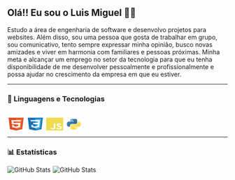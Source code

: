 ## Olá!! Eu sou o Luis Miguel 👋😄

Estudo a área de engenharia de software e desenvolvo projetos para websites. Além disso, sou uma pessoa que gosta de trabalhar em grupo, sou comunicativo, tento sempre expressar minha opinião, busco novas amizades e viver em harmonia com familiares e pessoas próximas. Minha meta e alcançar um emprego no setor da tecnologia para que eu tenha disponibilidade de me desenvolver pessoalmente e profissionalmente e possa ajudar no crescimento da empresa em que eu estiver.

---

### 🤖 Linguagens e Tecnologias

<div style="display: inline_block"><br>
  <img align="center" alt="HTML" height="30" width="40" src="https://raw.githubusercontent.com/devicons/devicon/master/icons/html5/html5-original.svg">
  <img align="center" alt="CSS" height="30" width="40" src="https://raw.githubusercontent.com/devicons/devicon/master/icons/css3/css3-original.svg">
  <img align="center" alt="Js" height="30" width="40" src="https://raw.githubusercontent.com/devicons/devicon/master/icons/javascript/javascript-plain.svg">
  <img align="center" alt="Python" height="30" width="40" src="https://raw.githubusercontent.com/devicons/devicon/master/icons/python/python-original.svg">
</div>

---

### 📊 Estatísticas

<p>
  <img 
    align="left" 
    alt="GitHub Stats" 
    height="200" 
    style="padding-right: 5px;" 
    src="https://github-readme-stats.vercel.app/api?username=luismiguelgp3&show_icons=true&theme=tokyonight&include_all_commits=true&locale=pt-br" 
  />

<img 
      alt="GitHub Stats" 
      height="150" 
      src="https://github-readme-stats.vercel.app/api/top-langs/?username=luismiguelgp3&theme=tokyonight&layout=compact&custom_title=Tecnologias&langs_count=9" 
  />

</p>
